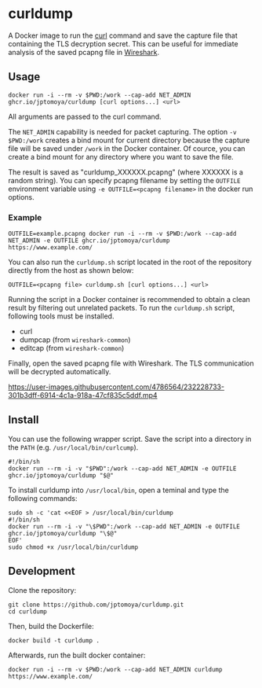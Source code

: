 # curldump
A Docker image to run the [curl](https://curl.se/) command and save the capture file that containing the TLS decryption secret.
This can be useful for immediate analysis of the saved pcapng file in [Wireshark](https://www.wireshark.org/).

## Usage
```console
docker run -i --rm -v $PWD:/work --cap-add NET_ADMIN ghcr.io/jptomoya/curldump [curl options...] <url>
```

All arguments are passed to the curl command.

The `NET_ADMIN` capability is needed for packet capturing.
The option `-v $PWD:/work` creates a bind mount for current directory because the capture file will be saved under `/work` in the Docker container. Of cource, you can create a bind mount for any directory where you want to save the file.

The result is saved as "curldump_XXXXXX.pcapng" (where XXXXXX is a random string). You can specify pcapng filename by setting the `OUTFILE` environment variable using `-e OUTFILE=<pcapng filename>` in the docker run options.

### Example

```console
OUTFILE=example.pcapng docker run -i --rm -v $PWD:/work --cap-add NET_ADMIN -e OUTFILE ghcr.io/jptomoya/curldump https://www.example.com/
```

You can also run the `curldump.sh` script located in the root of the repository directly from the host as shown below:

```console
OUTFILE=<pcapng file> curldump.sh [curl options...] <url>
```

Running the script in a Docker container is recommended to obtain a clean result by filtering out unrelated packets.
To run the `curldump.sh` script, following tools must be installed.

* curl
* dumpcap (from `wireshark-common`) 
* editcap (from `wireshark-common`) 

Finally, open the saved pcapng file with Wireshark. The TLS communication will be decrypted automatically.

https://user-images.githubusercontent.com/4786564/232228733-301b3dff-6914-4c1a-918a-47cf835c5ddf.mp4

## Install

You can use the following wrapper script. Save the script into a directory in the `PATH` (e.g. `/usr/local/bin/curlcump`).

```console
#!/bin/sh
docker run --rm -i -v "$PWD":/work --cap-add NET_ADMIN -e OUTFILE ghcr.io/jptomoya/curldump "$@"
```

To install curldump into `/usr/local/bin`, open a teminal and type the following commands:

```console
sudo sh -c 'cat <<EOF > /usr/local/bin/curldump
#!/bin/sh
docker run --rm -i -v "\$PWD":/work --cap-add NET_ADMIN -e OUTFILE ghcr.io/jptomoya/curldump "\$@"
EOF'
sudo chmod +x /usr/local/bin/curldump
```

## Development
Clone the repository:

```console
git clone https://github.com/jptomoya/curldump.git
cd curldump
```

Then, build the Dockerfile:

```console
docker build -t curldump .
```

Afterwards, run the built docker container:

```console
docker run -i --rm -v $PWD:/work --cap-add NET_ADMIN curldump https://www.example.com/
```
